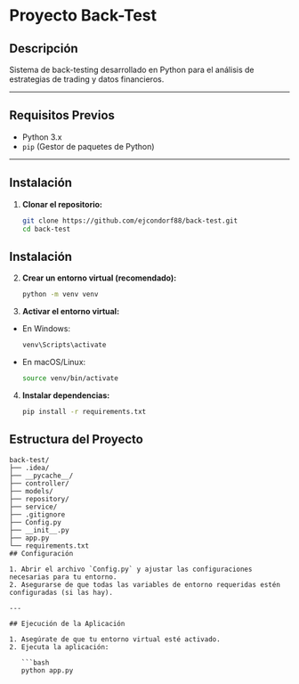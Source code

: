 # Proyecto Back-Test

## Descripción
Sistema de back-testing desarrollado en Python para el análisis de estrategias de trading y datos financieros.

---

## Requisitos Previos

- Python 3.x  
- `pip` (Gestor de paquetes de Python)  

---

## Instalación

1. **Clonar el repositorio:**

   ```bash
   git clone https://github.com/ejcondorf88/back-test.git
   cd back-test
## Instalación

2. **Crear un entorno virtual (recomendado):**

   ```bash
   python -m venv venv
 3. **Activar el entorno virtual:**

   - En Windows:
     ```bash
     venv\Scripts\activate
     ```
   - En macOS/Linux:
     ```bash
     source venv/bin/activate
     ```

4. **Instalar dependencias:**

   ```bash
   pip install -r requirements.txt
## Estructura del Proyecto

```plaintext
back-test/
├── .idea/
├── __pycache__/
├── controller/
├── models/
├── repository/
├── service/
├── .gitignore
├── Config.py
├── __init__.py
├── app.py
└── requirements.txt
## Configuración

1. Abrir el archivo `Config.py` y ajustar las configuraciones necesarias para tu entorno.
2. Asegurarse de que todas las variables de entorno requeridas estén configuradas (si las hay).

---

## Ejecución de la Aplicación

1. Asegúrate de que tu entorno virtual esté activado.  
2. Ejecuta la aplicación:  

   ```bash
   python app.py

